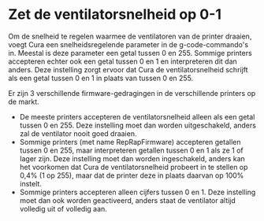 Zet de ventilatorsnelheid op 0-1
====
Om de snelheid te regelen waarmee de ventilatoren van de printer draaien, voegt Cura een snelheidsregelende parameter in de g-code-commando's in. Meestal is deze parameter een getal tussen 0 en 255. Sommige printers accepteren echter ook een getal tussen 0 en 1 en interpreteren dit dan anders. Deze instelling zorgt ervoor dat Cura de ventilatorsnelheid schrijft als een getal tussen 0 en 1 in plaats van tussen 0 en 255.

Er zijn 3 verschillende firmware-gedragingen in de verschillende printers op de markt.
* De meeste printers accepteren de ventilatorsnelheid alleen als een getal tussen 0 en 255. Deze instelling moet dan worden uitgeschakeld, anders zal de ventilator nooit goed draaien.
* Sommige printers (met name RepRapFirmware) accepteren getallen tussen 0 en 255, maar interpreteren getallen tussen 0 en 1 als ze 1 of lager zijn. Deze instelling moet dan worden ingeschakeld, anders kan het voorkomen dat Cura de ventilatorsnelheid probeert in te stellen op 0,4% (1 op 255), maar dat de printer deze in plaats daarvan op 100% instelt.
* Sommige printers accepteren alleen cijfers tussen 0 en 1. Deze instelling moet dan ook worden geactiveerd, anders staat de ventilator altijd volledig uit of volledig aan.